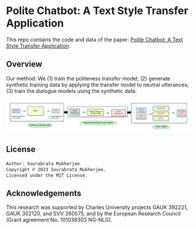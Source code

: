 # Polite Chatbot: A Text Style Transfer Application

This repo contains the code and data of the paper: [Polite Chatbot: A Text Style Transfer Application]().

## Overview

Our method: We (1) train the politeness transfer model; (2) generate synthetic training data by applying the transfer model to neutral utterances; (3) train the dialogue models using the synthetic data.


<p align="left">
  <img src="image/Polite_Chatbot_Arch.png"/>
</p>

## License

    Author: Sourabrata Mukherjee
    Copyright © 2023 Sourabrata Mukherjee.
    Licensed under the MIT License.

## Acknowledgements

This research was supported by Charles University projects GAUK 392221, GAUK 302120, and SVV 260575, and by the European Research Council (Grant agreement No. 101039303 NG-NLG).
